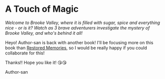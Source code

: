 # A Touch of Magic

_Welcome to Brooke Valley, where it is filled with sugar, spice and everything nice - or is it? Watch as 3 brave adventurers investigate the mystery of Brooke Valley, and who's behind it all!_

Heyo! Author-san is back with another book! I'll be focusing more on this book than [Restored Memories](https://github.com/yanjinger0207/restored-memories), so I would be really happy if you could collaborate for this!

Thanks!! Hope you like it! 😘😘

Author-san
